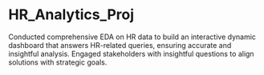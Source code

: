 # HR_Analytics_Proj
Conducted comprehensive EDA on HR data to build an interactive dynamic dashboard that answers HR-related queries, ensuring accurate and insightful analysis. Engaged stakeholders with insightful questions to align solutions with strategic goals.

